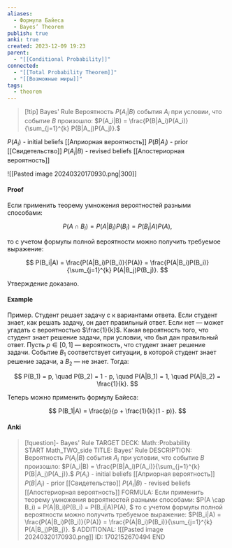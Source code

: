 ```yaml
---
aliases:
  - Формула Байеса
  - Bayes’ Theorem
publish: true
anki: true
created: 2023-12-09 19:23
parent:
  - "[[Conditional Probability]]"
connected:
  - "[[Total Probability Theorem]]"
  - "[[Возможные миры]]"
tags:
  - theorem
---
```


> [!tip] Bayes' Rule
Вероятность $P(A_i|B)$ события $A_i$ при условии, что событие $B$ произошло:
$P(A_i|B) = \frac{P(B|A_i)P(A_i)}{\sum_{j=1}^{k} P(B|A_j)P(A_j)}.$

$P(A_i)$ - initial beliefs [[Априорная вероятность]]
$P(B|A_i)$ - prior [[Свидетельство]]
$P(A_i|B)$ - revised beliefs [[Апостериорная вероятность]]

![[Pasted image 20240320170930.png|300]]


#### Proof
Если применить теорему умножения вероятностей разными способами:

$$ P(A \cap B_i) = P(A|B_i)P(B_i) = P(B_i|A)P(A), $$

то с учетом формулы полной вероятности можно получить требуемое выражение:

$$ P(B_i|A) = \frac{P(A|B_i)P(B_i)}{P(A)} = \frac{P(A|B_i)P(B_i)}{\sum_{j=1}^{k} P(A|B_j)P(B_j)}. $$

Утверждение доказано.

#### Example
Пример. Студент решает задачу с к вариантами ответа. Если студент знает, как решать задачу, он дает правильный ответ. Если нет — может угадать с вероятностью $\frac{1}{k}$. Какая вероятность того, что студент знает решение задачи, при условии, что был дан правильный ответ. Пусть $p \in [0,1]$ — вероятность, что студент знает решение задачи. Событие $B_1$ соответствует ситуации, в которой студент знает решение задачи, а $B_2$ — не знает. Тогда:

$$ P(B_1) = p, \quad P(B_2) = 1 - p, \quad P(A|B_1) = 1, \quad P(A|B_2) = \frac{1}{k}. $$

Теперь можно применить формулу Байеса:

$$ P(B_1|A) = \frac{p}{p + \frac{1}{k}(1 - p)}. $$

#### Anki
> [!question]- Bayes' Rule
TARGET DECK: Math::Probability  
START
Math_TWO_side
TITLE: Bayes' Rule
DESCRIPTION: Вероятность $P(A_i|B)$ события $A_i$ при условии, что событие $B$ произошло:
$P(A_i|B) = \frac{P(B|A_i)P(A_i)}{\sum_{j=1}^{k} P(B|A_j)P(A_j)}.$
$P(A_i)$ - initial beliefs [[Априорная вероятность]]
$P(B|A_i)$ - prior [[Свидетельство]]
$P(A_i|B)$ - revised beliefs [[Апостериорная вероятность]]
FORMULA: Если применить теорему умножения вероятностей разными способами:
$P(A \cap B_i) = P(A|B_i)P(B_i) = P(B_i|A)P(A), $
то с учетом формулы полной вероятности можно получить требуемое выражение:
$P(B_i|A) = \frac{P(A|B_i)P(B_i)}{P(A)} = \frac{P(A|B_i)P(B_i)}{\sum_{j=1}^{k} P(A|B_j)P(B_j)}. $
ADDITIONAL: ![[Pasted image 20240320170930.png]]
ID: 1702152670494
END







